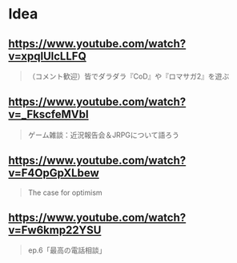 # Idea

## https://www.youtube.com/watch?v=xpqlUlcLLFQ

> （コメント歓迎）皆でダラダラ『CoD』や『ロマサガ2』を遊ぶ 

## https://www.youtube.com/watch?v=_FkscfeMVbI

> ゲーム雑談：近況報告会＆JRPGについて語ろう 

## https://www.youtube.com/watch?v=F4OpGpXLbew

> The case for optimism 

## https://www.youtube.com/watch?v=Fw6kmp22YSU

> ep.6「最高の電話相談」 
